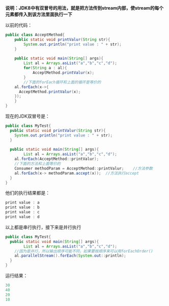 **说明：JDK8中有双冒号的用法，就是把方法传到stream内部，使stream的每个元素都传入到该方法里面执行一下**

以前的代码：

```java
public class AcceptMethod{
	public static void printValur(String str){
		System.out.println("print value : " + str);
	}
	
	public static void main(String[] args){
		List al = Arrays.asList("a","b","c","d");
		for(String a : al){
			AcceptMethod.printValur(x);
		}
		//下面的forEach循环和上面的循环是等价的
    al.forEach(x->{
      AcceptMethod.printValur(x);
    });
	}
}
```

现在的JDK双冒号是：

```Java
public class MyTest{
  public static void printValur(String str){
    System.out.println("print value : " + str);
  }
  
  public static void main(String[] args){
		List al = Arrays.asList("a","b","c","d");
    al.forEach(AcceptMethod::printValur);
    //下面的方法和上面等价的
    Consumer methodParam = AcceptMethod::printValur;	//方法参数
    al.forEach(x-> methodParam.accept(x));	//方法执行accept
  }
}
```

他们的执行结果都是：

```java
print value : a
print value : b
print value : c
print value : d
```

以上都是串行执行，接下来是并行执行

```Java
public class MyTest{
  public static void main(String[] args){
		List al = Arrays.asList("a","b","c","d");
    //因为是并行，所以输出顺序可能不同，如果要按顺序来可以用forEachOrder()
    al.parallelStream().forEach(System.out::println); 
  }
}
```

运行结果：

```java
30
40
20
10
```

